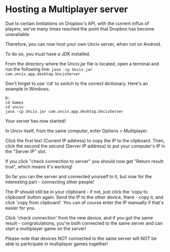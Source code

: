 # Hosting a Multiplayer server

Due to certain limitations on Dropbox's API, with the current influx of players, we've many times reached the point that Dropbox has become unavailable.

Therefore, you can now host your own Unciv server, when not on Android.

To do so, you must have a JDK installed.

From the directory where the Unciv.jar file is located, open a terminal and run the following line:
`java -cp Unciv.jar com.unciv.app.desktop.UncivServer`

Don't forget to use 'cd' to switch to the correct dictionary. Here's an example in Windows.
```
D:
cd Games
cd unciv
java -cp Unciv.jar com.unciv.app.desktop.UncivServer
```

Your server has now started!


In Unciv itself, from the same computer, enter Options > Multiplayer.

Click the first text (Current IP address) to copy the IP to the clipboard.
Then, click the second the second (Server IP address) to put your computer's IP in the "Server IP" slot.

If you click "check connection to server" you should now get "Return result: true", which means it's working!


So far you ran the server and connected yourself to it, but now for the interesting part - connecting other people!

The IP should still be in your clipboard - if not, just click the 'copy to clipboard' button again.
Send the IP to the other device, there - copy it, and click 'copy from clipboard'.
You can of course enter the IP manually if that's easier for you.

Click 'check connection' from the new device, and if you got the same result - congratulations, you're both connected to the same server and can start a multiplayer game on the server!


Please note that devices NOT connected to the same server will NOT be able to participate in multiplayer games together!
